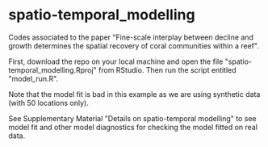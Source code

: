 # spatio-temporal_modelling
Codes associated to the paper "Fine-scale interplay between decline and growth determines the spatial recovery of coral communities within a reef".

First, download the repo on your local machine and open the file "spatio-temporal_modelling.Rproj" from RStudio. Then run the script entitled "model_run.R". 

Note that the model fit is bad in this example as we are using synthetic data (with 50 locations only). 

See Supplementary Material "Details on spatio-temporal modelling" to see model fit and other model diagnostics for checking the model fitted on real data.  
